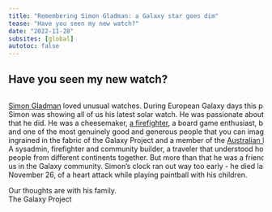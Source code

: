 ```yaml
---
title: "Remembering Simon Gladman: a Galaxy star goes dim"
tease: "Have you seen my new watch?"
date: "2022-11-28"
subsites: [global]
autotoc: false
---
```


## Have you seen my new watch?


 <div style="width: 100%; overflow: hidden;">
     <div style="width: 600px; float: left;">

[Simon Gladman](/blog/2018-12-cotm-simon-gladman/) loved unusual watches. During European Galaxy days this past October Simon was showing all of us his latest solar watch.
He was passionate about everything that he did. He was a cheesemaker, [a firefighter](https://www.topinfoguide.com/death-obituary/simon-gladman-obituary-news-in-loving-memory-of-simon-gladman-from-wyndham-vale-fire-brigade/), a board game enthusiast, beloved father and one of
the most genuinely good and generous people that you can imagine.
He was ingrained in the fabric of the Galaxy Project and a member of the [Australian Biocommons](https://www.biocommons.org.au/news/simon-gladman).
A sysadmin, firefighter and community builder, a traveler that understood how to bring people from different continents together.
But more than that he was a friend to many of us in the Galaxy community. Simon’s clock ran out way too early - he died last Saturday,
November 26, of a heart attack while playing paintball with his children.

Our thoughts are with his family.</br>
The Galaxy Project

</div>
<div style="margin-left: 620px;">

<img src="/images/photos/simon_gladman.jpg" alt="Simon Gladman is sitting on a couch, he looks absolutely happy as can be, staring into the camera and giving a thumbs up. He has salt and pepper hair and a scruffy grey beard that look like he hasn't slept in a few days. He is wearing his firetruck red indiana galaxy community conference shirt." width="300"/>
</div>
</div>


